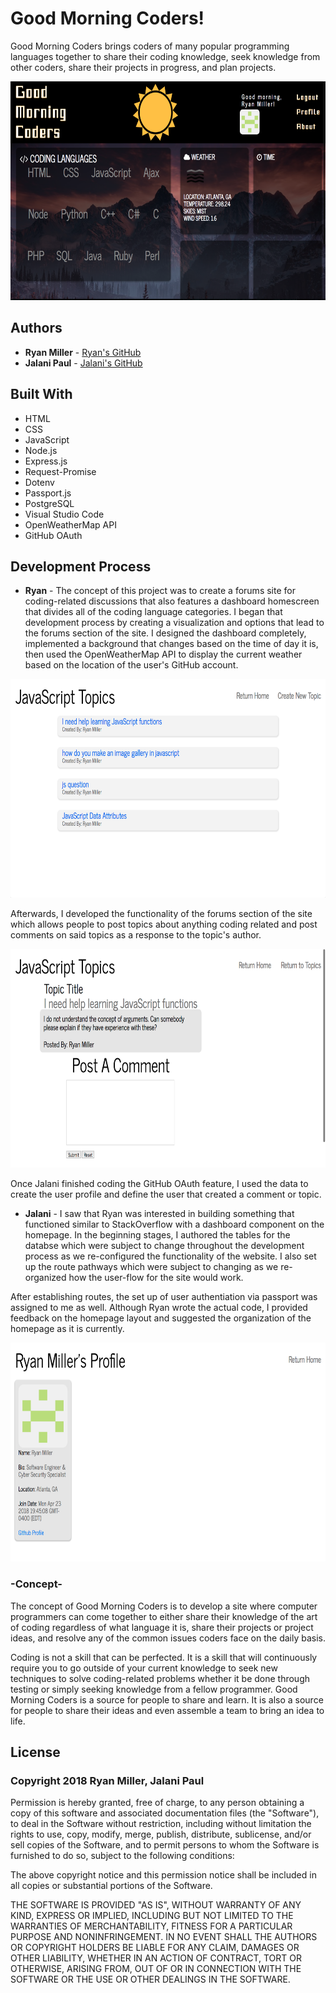 # Good Morning Coders!

Good Morning Coders brings coders of many popular programming languages together to share their coding knowledge, seek knowledge from other coders, share their projects in progress, and plan projects.

<img src="public/images/screenShot1.png" width="600" height="350">

## Authors
* **Ryan Miller** - [Ryan's GitHub](https://github.com/Ryan330)
* **Jalani Paul** - [Jalani's GitHub](https://github.com/jalani2727)


## Built With
* HTML
* CSS
* JavaScript
* Node.js
* Express.js
* Request-Promise
* Dotenv
* Passport.js
* PostgreSQL
* Visual Studio Code
* OpenWeatherMap API
* GitHub OAuth


## Development Process
* **Ryan** - The concept of this project was to create a forums site for coding-related discussions that also features a dashboard homescreen that divides all of the coding language categories. I began that development process by creating a visualization and options that lead to the forums section of the site. I designed the dashboard completely, implemented a background that changes based on the time of day it is, then used the OpenWeatherMap API to display the current weather based on the location of the user's GitHub account.

<img src="public/images/screenShot2.png" width="600" height="350">

Afterwards, I developed the functionality of the forums section of the site which allows people to post topics about anything coding related and post comments on said topics as a response to the topic's author.

<img src="public/images/screenShot3.png" width="600" height="350">

Once Jalani finished coding the GitHub OAuth feature, I used the data to create the user profile and define the user that created a comment or topic.

* **Jalani** - I saw that Ryan was interested in building something that functioned similar to StackOverflow with a dashboard component on the homepage. In the beginning stages, I authored the tables for the databse which were subject to change throughout the development process as we re-configured the functionality of the website. I also set up the route pathways which were subject to changing as we re-organized how the user-flow for the site would work.

After establishing routes, the set up of user authentiation via passport was assigned to me as well.
Although Ryan wrote the actual code, I provided feedback on the homepage layout and suggested the organization of the homepage as it is currently.

<img src="public/images/screenShot4.png" width="600" height="350">

### -Concept-
The concept of Good Morning Coders is to develop a site where computer programmers can come together to either share their knowledge of the art of coding regardless of what language it is, share their projects or project ideas, and resolve any of the common issues coders face on the daily basis.

Coding is not a skill that can be perfected. It is a skill that will continuously require you to go outside of your current knowledge to seek new techniques to solve coding-related problems whether it be done through testing or simply seeking knowledge from a fellow programmer. Good Morning Coders is a source for people to share and learn. It is also a source for people to share their ideas and even assemble a team to bring an idea to life.

## License
### Copyright 2018 Ryan Miller, Jalani Paul

Permission is hereby granted, free of charge, to any person obtaining a copy of this software and associated documentation files (the "Software"), to deal in the Software without restriction, including without limitation the rights to use, copy, modify, merge, publish, distribute, sublicense, and/or sell copies of the Software, and to permit persons to whom the Software is furnished to do so, subject to the following conditions:

The above copyright notice and this permission notice shall be included in all copies or substantial portions of the Software.

THE SOFTWARE IS PROVIDED "AS IS", WITHOUT WARRANTY OF ANY KIND, EXPRESS OR IMPLIED, INCLUDING BUT NOT LIMITED TO THE WARRANTIES OF MERCHANTABILITY, FITNESS FOR A PARTICULAR PURPOSE AND NONINFRINGEMENT. IN NO EVENT SHALL THE AUTHORS OR COPYRIGHT HOLDERS BE LIABLE FOR ANY CLAIM, DAMAGES OR OTHER LIABILITY, WHETHER IN AN ACTION OF CONTRACT, TORT OR OTHERWISE, ARISING FROM, OUT OF OR IN CONNECTION WITH THE SOFTWARE OR THE USE OR OTHER DEALINGS IN THE SOFTWARE.
